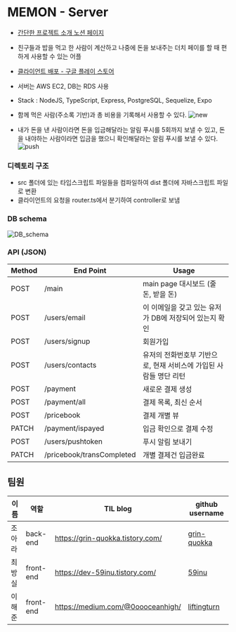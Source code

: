 # MEMON - Server
- [간단한 프로젝트 소개 노션 페이지](https://www.notion.so/Don_Juan-Memon-12538295edc74a3dbcf9493cb293d45a)
- 친구들과 밥을 먹고 한 사람이 계산하고 나중에 돈을 보내주는 더치 페이를 할 때 편하게 사용할 수 있는 어플

- [클라이언트 배포 - 구글 플레이 스토어](https://play.google.com/store/apps/details?id=com.memon.app)
- 서버는 AWS EC2, DB는 RDS 사용
- Stack : NodeJS, TypeScript, Express, PostgreSQL, Sequelize, Expo

- 함께 먹은 사람(주소록 기반)과 총 비용을 기록해서 사용할 수 있다.
![new](https://user-images.githubusercontent.com/42869930/72518459-c0db3f80-3898-11ea-9fa4-4ca9e94a5edd.gif)
- 내가 돈을 낸 사람이라면 돈을 입금해달라는 알림 푸시를 5회까지 보낼 수 있고, 돈을 내야하는 사람이라면 입금을 했으니 확인해달라는 알림 푸시를 보낼 수 있다.
![push](https://user-images.githubusercontent.com/42869930/72518500-dcdee100-3898-11ea-9ee2-4ab21df3c25d.gif)

### 디렉토리 구조
- src 폴더에 있는 타입스크립트 파일들을 컴파일하여 dist 폴더에 자바스크립트 파일로 변환
- 클라이언트의 요청을 router.ts에서 분기하여 controller로 보냄

### DB schema
![DB_schema](https://i.imgur.com/kDnqX6k.png)

### API (JSON)

|Method |End Point  |Usage |
| --------| -------- | -------- |
| POST | /main   |main page 대시보드 (줄 돈, 받을 돈)|
| POST | /users/email  |이 이메일을 갖고 있는 유저가 DB에 저장되어 있는지 확인|
| POST | /users/signup |회원가입|
| POST | /users/contacts |유저의 전화번호부 기반으로, 현재 서비스에 가입된 사람들 명단 리턴|
| POST | /payment | 새로운 결제 생성|
| POST | /payment/all | 결제 목록, 최신 순서|
| POST | /pricebook| 결제 개별 뷰 |
| PATCH | /payment/ispayed | 입금 확인으로 결제 수정 |
| POST | /users/pushtoken | 푸시 알림 보내기 |
| PATCH | /pricebook/transCompleted | 개별 결제건 입금완료 |

## 팀원

| 이름   | 역할      | TIL blog                          | github username                                |
| ------ | --------- | --------------------------------- | ---------------------------------------------- |
| 조아라 | back-end | https://grin-quokka.tistory.com/  | [grin-quokka ](https://github.com/grin-quokka) |
| 최방실 | front-end | https://dev-59inu.tistory.com/   | [59inu](https://github.com/59inu)    |
| 이해준 | front-end  | https://medium.com/@0oooceanhigh/ | [liftingturn](https://github.com/liftingturn)  |
